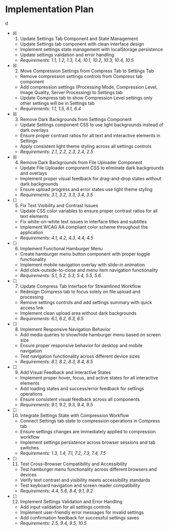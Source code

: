 # Implementation Plan
d
- [x] 1. Update Settings Tab Component and State Management






  - Update Settings tab component with clean interface design
  - Implement settings state management with localStorage persistence
  - Update settings validation and error handling
  - _Requirements: 1.1, 1.2, 1.3, 1.4, 10.1, 10.2, 10.3, 10.4, 10.5_

- [x] 2. Move Compression Settings from Compress Tab to Settings Tab





  - Remove compression settings controls from Compress tab component
  - Add compression settings (Processing Mode, Compression Level, Image Quality, Server Processing) to Settings tab
  - Update Compress tab to show Compression Level settings only other settings will be in Settings tab
  - _Requirements: 1.1, 1.5, 6.1, 6.4_

- [x] 3. Remove Dark Backgrounds from Settings Component




  - Update Settings component CSS to use light backgrounds instead of dark overlays
  - Ensure proper contrast ratios for all text and interactive elements in Settings
  - Apply consistent light theme styling across all settings controls
  - _Requirements: 2.1, 2.2, 2.3, 2.4, 2.5_

- [x] 4. Remove Dark Backgrounds from File Uploader Component






  - Update File Uploader component CSS to eliminate dark backgrounds and overlays
  - Implement proper visual feedback for drag-and-drop states without dark backgrounds
  - Ensure upload progress and error states use light theme styling
  - _Requirements: 3.1, 3.2, 3.3, 3.4, 3.5_

- [ ] 5. Fix Text Visibility and Contrast Issues
  - Update CSS color variables to ensure proper contrast ratios for all text elements
  - Fix white-on-white text issues in interface titles and subtitles
  - Implement WCAG AA compliant color scheme throughout the application
  - _Requirements: 4.1, 4.2, 4.3, 4.4, 4.5_

- [ ] 6. Implement Functional Hamburger Menu
  - Create hamburger menu button component with proper toggle functionality
  - Implement mobile navigation overlay with slide-in animation
  - Add click-outside-to-close and menu item navigation functionality
  - _Requirements: 5.1, 5.2, 5.3, 5.4, 5.5, 5.6_

- [ ] 7. Update Compress Tab Interface for Streamlined Workflow
  - Redesign Compress tab to focus solely on file upload and processing
  - Remove settings controls and add settings summary with quick access link
  - Implement clean upload area without dark backgrounds
  - _Requirements: 6.1, 6.2, 6.3, 6.5_

- [ ] 8. Implement Responsive Navigation Behavior
  - Add media queries to show/hide hamburger menu based on screen size
  - Ensure proper responsive behavior for desktop and mobile navigation
  - Test navigation functionality across different device sizes
  - _Requirements: 8.1, 8.2, 8.3, 8.4, 8.5_

- [ ] 9. Add Visual Feedback and Interactive States
  - Implement proper hover, focus, and active states for all interactive elements
  - Add loading states and success/error feedback for settings operations
  - Ensure consistent visual feedback across all components
  - _Requirements: 9.1, 9.2, 9.3, 9.4, 9.5_

- [ ] 10. Integrate Settings State with Compression Workflow
  - Connect Settings tab state to compression operations in Compress tab
  - Ensure settings changes are immediately applied to compression workflow
  - Implement settings persistence across browser sessions and tab switches
  - _Requirements: 1.3, 1.4, 7.1, 7.2, 7.3, 7.4, 7.5_

- [ ] 11. Test Cross-Browser Compatibility and Accessibility
  - Test hamburger menu functionality across different browsers and devices
  - Verify text contrast and visibility meets accessibility standards
  - Test keyboard navigation and screen reader compatibility
  - _Requirements: 4.4, 5.6, 8.4, 9.1, 9.2_

- [ ] 12. Implement Settings Validation and Error Handling
  - Add input validation for all settings controls
  - Implement user-friendly error messages for invalid settings
  - Add confirmation feedback for successful settings saves
  - _Requirements: 2.5, 9.4, 9.5, 10.5_